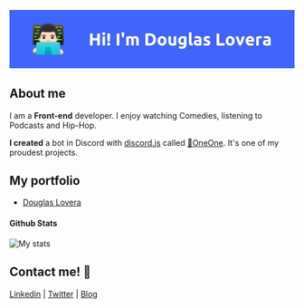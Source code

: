 ![me](cover.jpg)

## About me
I am a **Front-end** developer. I enjoy watching Comedies, listening to Podcasts and Hip-Hop.

**I created** a bot in Discord with [discord.js](https://discord.js.org) called [🤖OneOne](https://oneonebot.ml). It's one of my proudest projects.

## My portfolio
- [Douglas Lovera](https://doulovera.vercel.app/)

#### Github Stats
![My stats](https://github-readme-stats.vercel.app/api?username=doulovera&show_icons=true&theme=dark)

## Contact me! 📝
[Linkedin](https://www.linkedin.com/in/douglaslovera/) | 
[Twitter](https://doulovera) | 
[Blog](https://dev.to/doulovera)
